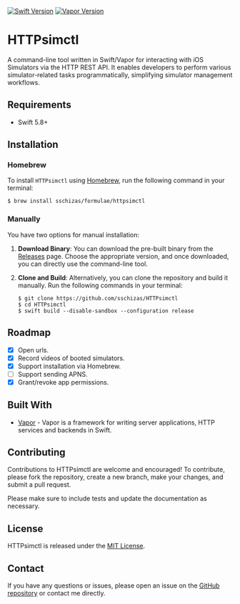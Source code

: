 [![Swift Version](https://img.shields.io/badge/Swift-5.8-brightgreen.svg)](http://swift.org)
[![Vapor Version](https://img.shields.io/badge/Vapor-4-30B6FC.svg)](http://vapor.codes)

# HTTPsimctl

A command-line tool written in Swift/Vapor for interacting with iOS Simulators via the HTTP REST API. It enables developers to perform various simulator-related tasks programmatically, simplifying simulator management workflows.

## Requirements

- Swift 5.8+

## Installation

### Homebrew

To install `HTTPsimctl` using [Homebrew](https://brew.sh/), run the following command in your terminal:

```terminal
$ brew install sschizas/formulae/httpsimctl
```

### Manually

You have two options for manual installation:

1. **Download Binary**: You can download the pre-built binary from the [Releases](https://github.com/sschizas/HTTPsimctl/releases) page. Choose the appropriate version, and once downloaded, you can directly use the command-line tool.

2. **Clone and Build**: Alternatively, you can clone the repository and build it manually. Run the following commands in your terminal:

   ```terminal
   $ git clone https://github.com/sschizas/HTTPsimctl
   $ cd HTTPsimctl
   $ swift build --disable-sandbox --configuration release
   ```

## Roadmap
- [x] Open urls.
- [x] Record videos of booted simulators.
- [x] Support installation via Homebrew.
- [ ] Support sending APNS.
- [x] Grant/revoke app permissions.

## Built With

* [Vapor](https://vapor.codes) - Vapor is a framework for writing server applications, HTTP services and backends in Swift.

## Contributing

Contributions to HTTPsimctl are welcome and encouraged! To contribute, please fork the repository, create a new branch, make your changes, and submit a pull request.

Please make sure to include tests and update the documentation as necessary.

## License

HTTPsimctl is released under the [MIT License](https://github.com/sschizas/HTTPsimctl/blob/main/LICENSE).

## Contact

If you have any questions or issues, please open an issue on the [GitHub repository](https://github.com/sschizas/HTTPsimctl/issues) or contact me directly.
